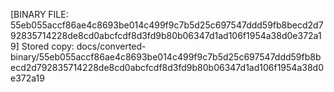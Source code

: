 [BINARY FILE: 55eb055accf86ae4c8693be014c499f9c7b5d25c697547ddd59fb8becd2d792835714228de8cd0abcfcdf8d3fd9b80b06347d1ad106f1954a38d0e372a19]
Stored copy: docs/converted-binary/55eb055accf86ae4c8693be014c499f9c7b5d25c697547ddd59fb8becd2d792835714228de8cd0abcfcdf8d3fd9b80b06347d1ad106f1954a38d0e372a19

